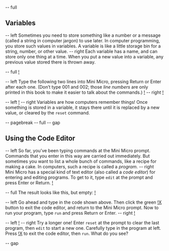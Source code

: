 -- full
## Variables
-- left
Sometimes you need to store something like a number or a message (called a string in computer jargon) to use later.  In computer programming, you store such values in variables.  A variable is like a little storage bin for a string, number, or other value.
-- right
Each variable has a name, and can store only one thing at a time.  When you put a new value into a variable, any previous value stored there is thrown away.

-- full
[!](p10-robotsFiling.png)

-- left
Type the following two lines into Mini Micro, pressing Return or Enter after each one.  (Don’t type 001 and 002; those _line numbers_ are only printed in this book to make it easier to talk about the commands.)
[!](p10-greetingCode.png)
-- right
[!](p10-greetingScreen.png)

-- left
[!](p10-greetingBot.png)
-- right
Variables are how computers remember things!  Once something is stored in a variable, it stays there until it is replaced by a new value, or cleared by the `reset` command.

-- pagebreak
-- full
-- gap
## Using the Code Editor
-- left
So far, you’ve been typing commands at the Mini Micro prompt.  Commands that you enter in this way are carried out immediately.   But sometimes you want to list a whole bunch of commands, like a recipe for making a cake.  In computers, such a recipe is called a *program*.
-- right
Mini Micro has a special kind of text editor (also called a *code editor*) for entering and editing programs.  To get to it, type `edit` at the prompt and press Enter or Return.
[!](p10-edit.png)

-- full
The result looks like this, but empty:
[!](p10-codeEditor.png)

-- left
Go ahead and type in the code shown above.  Then click the green [!X](p10-closeButton.png)  button to exit the code editor, and return to the Mini Micro prompt.  Now to run your program, type `run` and press Return or Enter.
-- right
[!](p10-chipsScreen.png)

-- left
[!](p10-listing1.png)
-- right
Try a longer one!  Enter `reset` at the prompt to clear the last program, then `edit` to start a new one.  Carefully type in the program at left.  Press [!X](p10-closeButton.png) to exit the code editor, then `run`.  What do you see?

-- gap
